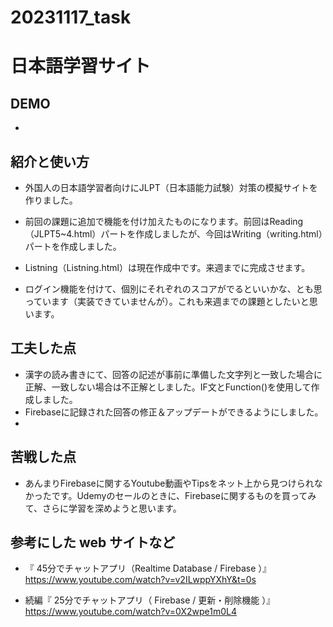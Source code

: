 # 20231117_task

# 日本語学習サイト

## DEMO

  - 

## 紹介と使い方

  - 外国人の日本語学習者向けにJLPT（日本語能力試験）対策の模擬サイトを作りました。

  - 前回の課題に追加で機能を付け加えたものになります。前回はReading（JLPT5~4.html）パートを作成しましたが、今回はWriting（writing.html）パートを作成しました。
  - Listning（Listning.html）は現在作成中です。来週までに完成させます。
  - ログイン機能を付けて、個別にそれぞれのスコアがでるといいかな、とも思っています（実装できていませんが）。これも来週までの課題としたいと思います。

## 工夫した点

  - 漢字の読み書きにて、回答の記述が事前に準備した文字列と一致した場合に正解、一致しない場合は不正解としました。IF文とFunction()を使用して作成しました。
  - Firebaseに記録された回答の修正＆アップデートができるようにしました。
  - 

## 苦戦した点

  - あんまりFirebaseに関するYoutube動画やTipsをネット上から見つけられなかったです。Udemyのセールのときに、Firebaseに関するものを買ってみて、さらに学習を深めようと思います。

## 参考にした web サイトなど

  - 『 45分でチャットアプリ（Realtime Database / Firebase ）』
https://www.youtube.com/watch?v=v2ILwppYXhY&t=0s

  - 続編『 25分でチャットアプリ（ Firebase / 更新・削除機能 ）』
https://www.youtube.com/watch?v=0X2wpe1m0L4
